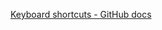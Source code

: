 [Keyboard shortcuts - GitHub docs](https://docs.github.com/en/get-started/using-github/keyboard-shortcuts)  
